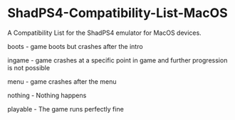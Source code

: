 # ShadPS4-Compatibility-List-MacOS
A Compatibility List for the ShadPS4 emulator for MacOS devices.


boots - game boots but crashes after the intro

ingame - game crashes at a specific point in game and further progression is not possible

menu - game crashes after the menu

nothing - Nothing happens

playable - The game runs perfectly fine
